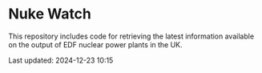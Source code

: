 # Nuke Watch

This repository includes code for retrieving the latest information available on the output of EDF nuclear power plants in the UK.

Last updated: 2024-12-23 10:15